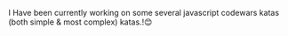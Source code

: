 I Have been currently working on some several javascript codewars katas (both simple & most complex) katas.!😊

